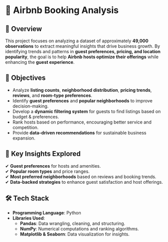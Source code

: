 # 🏡 Airbnb Booking Analysis  

## 📌 Overview  
This project focuses on analyzing a dataset of approximately **49,000 observations** to extract meaningful insights that drive business growth. By identifying trends and patterns in **guest preferences, pricing, and location popularity**, the goal is to help **Airbnb hosts optimize their offerings** while enhancing the **guest experience**.  

## 🎯 Objectives  
- Analyze **listing counts**, **neighborhood distribution**, **pricing trends**, **reviews**, and **room-type preferences**.  
- Identify **guest preferences** and **popular neighborhoods** to improve decision-making.  
- Develop a **dynamic filtering system** for guests to find listings based on budget & preferences.  
- Rank hosts based on performance, encouraging better service and competition.  
- Provide **data-driven recommendations** for sustainable business expansion.  

## 📂 Key Insights Explored  
✔ **Guest preferences** for hosts and amenities.  
✔ **Popular room types** and price ranges.  
✔ **Most preferred neighborhoods** based on reviews and booking trends.  
✔ **Data-backed strategies** to enhance guest satisfaction and host offerings.  

## 🛠️ Tech Stack  
- **Programming Language**: Python  
- **Libraries Used**:  
  - **Pandas**: Data wrangling, cleaning, and structuring.  
  - **NumPy**: Numerical computations and ranking algorithms.  
  - **Matplotlib & Seaborn**: Data visualization for insights.  

